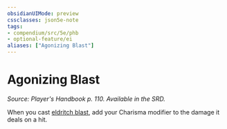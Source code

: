```yaml
---
obsidianUIMode: preview
cssclasses: json5e-note
tags:
- compendium/src/5e/phb
- optional-feature/ei
aliases: ["Agonizing Blast"]
---
```

# Agonizing Blast
*Source: Player's Handbook p. 110. Available in the SRD.* 

When you cast [eldritch blast](../../spells/eldritch-blast.md#), add your Charisma modifier to the damage it deals on a hit.